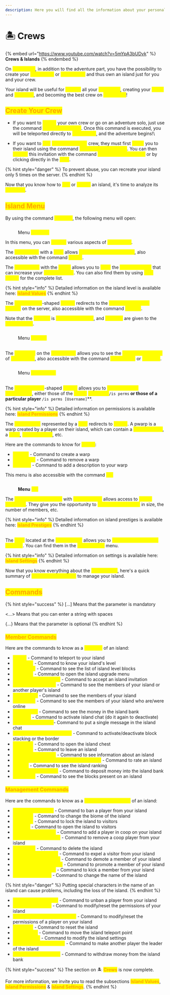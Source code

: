 ```yaml
---
description: Here you will find all the information about your personal island.
---
```


# 🏝️ Crews

{% embed url="https://www.youtube.com/watch?v=5mYpA3bUDvk" %}
**Crews & Islands**
{% endembed %}

On <mark style="color:yellow;">**MinePiece**</mark>, in addition to the adventure part, you have the possibility to create your <mark style="color:yellow;">**crew alone**</mark> or <mark style="color:yellow;">**with others**</mark> and thus own an island just for you and your crew.&#x20;

Your island will be useful for <mark style="color:yellow;">**storing**</mark> all your <mark style="color:yellow;">**resources**</mark>, creating your <mark style="color:yellow;">**fields**</mark> and <mark style="color:yellow;">**factories**</mark>, and becoming the best crew on <mark style="color:yellow;">**MinePiece**</mark>!

## <mark style="color:orange;">**Create Your Crew**</mark>

* If you want to <mark style="color:yellow;">**create**</mark> your own crew or go on an adventure solo, just use the command <mark style="color:yellow;">**`/is create [name]`**</mark>. Once this command is executed, you will be teleported directly to <mark style="color:yellow;">**your island**</mark>, and the adventure begins!\

* If you want to <mark style="color:yellow;">**join**</mark> <mark style="color:yellow;">**another player's**</mark> crew, they must first <mark style="color:yellow;">**invite**</mark> you to their island using the command <mark style="color:yellow;">**`/is invite [username]`**</mark>. You can then <mark style="color:yellow;">**accept**</mark> this invitation with the command <mark style="color:yellow;">**`/is accept [username]`**</mark> or by clicking directly in the <mark style="color:yellow;">**chat**</mark>.

{% hint style="danger" %}
To prevent abuse, you can recreate your island only 5 times on the server.
{% endhint %}

Now that you know how to <mark style="color:yellow;">**join**</mark> or <mark style="color:yellow;">**create**</mark> an island, it's time to analyze its <mark style="color:yellow;">**specifics**</mark>.

## <mark style="color:orange;">**Island Menu**</mark>

By using the command <mark style="color:yellow;">**`/is menu`**</mark>, the following menu will open:&#x20;

<figure><img src="../../.gitbook/assets/is menu.jpg" alt=""><figcaption><p>Menu <mark style="color:yellow;"><strong><code>/is menu</code></strong></mark></p></figcaption></figure>

In this menu, you can <mark style="color:yellow;">**control**</mark> various aspects of <mark style="color:yellow;">**your island**</mark>.

The <mark style="color:yellow;">**first button**</mark> with a <mark style="color:yellow;">**boat**</mark> allows <mark style="color:yellow;">**teleportation to the island**</mark>, also accessible with the command <mark style="color:yellow;">**`/is go`**</mark>.



The <mark style="color:yellow;">**next button**</mark> with the <mark style="color:yellow;">**chest**</mark> allows you to <mark style="color:yellow;">**view**</mark> the <mark style="color:yellow;">**different items**</mark> that can increase your <mark style="color:yellow;">**island's value**</mark>. You can also find them by using <mark style="color:yellow;">**`/is values`**</mark> for the complete list.

{% hint style="info" %}
Detailed information on the island level is available here: <mark style="color:orange;">**Island Values**</mark>
{% endhint %}



The <mark style="color:yellow;">**third podium**</mark>-shaped <mark style="color:yellow;">**button**</mark> redirects to the <mark style="color:yellow;">**ranking of the best islands**</mark> on the server, also accessible with the command <mark style="color:yellow;">**`/is top`**</mark>.&#x20;

Note that the <mark style="color:yellow;">**ranking**</mark> is <mark style="color:yellow;">**reset each month**</mark>, and <mark style="color:yellow;">**rewards**</mark> are given to the <mark style="color:yellow;">**top 3 islands**</mark>.

<figure><img src="../../.gitbook/assets/is top.jpg" alt=""><figcaption><p>Menu <mark style="color:yellow;"><strong><code>/is top</code></strong></mark></p></figcaption></figure>

\
The <mark style="color:yellow;">**character**</mark> on the <mark style="color:yellow;">**next button**</mark> allows you to see the <mark style="color:yellow;">**different members**</mark> of <mark style="color:yellow;">**your island**</mark>, also accessible with the command <mark style="color:yellow;">**`/is members`**</mark> or <mark style="color:yellow;">**`/is team`**</mark>.

<figure><img src="../../.gitbook/assets/is members.jpg" alt=""><figcaption><p>Menu <mark style="color:yellow;"><strong><code>/is members</code></strong></mark></p></figcaption></figure>

\
The <mark style="color:yellow;">**fifth compass**</mark>-shaped <mark style="color:yellow;">**button**</mark> allows you to <mark style="color:yellow;">**manage island permissions**</mark>, either those of the <mark style="color:yellow;">**island**</mark> <mark style="color:yellow;">**grades**</mark><mark style="color:yellow;">** **</mark><mark style="color:yellow;">**`/is perms`**</mark> or those of a particular player <mark style="color:yellow;">**`/is perms [Username]`**</mark>.

{% hint style="info" %}
Detailed information on permissions is available here: <mark style="color:orange;">**Island Permissions**</mark>
{% endhint %}



The <mark style="color:yellow;">**sixth button**</mark> represented by a <mark style="color:yellow;">**sign**</mark> redirects to <mark style="color:yellow;">**pwarp**</mark>. A pwarp is a warp created by a player on their island, which can contain a <mark style="color:yellow;">**monster farm**</mark>, a <mark style="color:yellow;">**shop**</mark>, <mark style="color:yellow;">**constructions**</mark>, etc.&#x20;

Here are the commands to know for <mark style="color:yellow;">**warps**</mark>:&#x20;

* <mark style="color:yellow;">**`/pw set`**</mark> - Command to create a warp&#x20;
* <mark style="color:yellow;">**`/pw remove`**</mark> - Command to remove a warp&#x20;
* <mark style="color:yellow;">**`/pw desc`**</mark> - Command to add a description to your warp&#x20;

This menu is also accessible with the command <mark style="color:yellow;">**`/pw`**</mark>

<figure><img src="../../.gitbook/assets/pw.jpg" alt=""><figcaption><p> <strong>Menu</strong> <mark style="color:yellow;"><strong><code>/pw</code></strong></mark></p></figcaption></figure>

The <mark style="color:yellow;">**second-to-last button**</mark> with <mark style="color:yellow;">**green arrows**</mark> allows access to <mark style="color:yellow;">**Island Prestiges**</mark>. They give you the opportunity to <mark style="color:yellow;">**improve your island**</mark> in size, the number of members, etc.

{% hint style="info" %}
Detailed information on island prestiges is available here: <mark style="color:orange;">**Island Prestiges**</mark>
{% endhint %}

\
The <mark style="color:yellow;">**gear**</mark> located at the <mark style="color:yellow;">**bottom right**</mark> allows you to <mark style="color:yellow;">**manage your island's settings**</mark>. You can find them in the <mark style="color:yellow;">**`/is settings`**</mark> menu.

{% hint style="info" %}
Detailed information on settings is available here: <mark style="color:orange;">**Island Settings**</mark>
{% endhint %}

Now that you know everything about the <mark style="color:yellow;">**island menu**</mark>, here's a quick summary of <mark style="color:yellow;">**essential commands**</mark> to manage your island.

## <mark style="color:orange;">Commands</mark>

{% hint style="success" %}
\[...] Means that the parameter is mandatory&#x20;

<...> Means that you can enter a string with spaces&#x20;

{...} Means that the parameter is optional
{% endhint %}

### <mark style="color:orange;">**Member Commands**</mark>

Here are the commands to know as a <mark style="color:yellow;">**Member**</mark> of an island:&#x20;

* <mark style="color:yellow;">**`/is go`**</mark> - Command to teleport to your island&#x20;
* <mark style="color:yellow;">**`/is level`**</mark> - Command to know your island's level&#x20;
* <mark style="color:yellow;">**`/is values`**</mark> - Command to see the list of island level blocks&#x20;
* <mark style="color:yellow;">**`/prestige`**</mark> - Command to open the island upgrade menu&#x20;
* <mark style="color:yellow;">**`/is accept [Username]`**</mark> - Command to accept an island invitation&#x20;
* <mark style="color:yellow;">**`/is team {Username}`**</mark> - Command to see the members of your island or another player's island&#x20;
* <mark style="color:yellow;">**`/is members`**</mark> - Command to see the members of your island&#x20;
* <mark style="color:yellow;">**`/is online`**</mark> - Command to see the members of your island who are/were online&#x20;
* <mark style="color:yellow;">**`/is balance`**</mark> - Command to see the money in the island bank&#x20;
* <mark style="color:yellow;">**`/is chat`**</mark> - Command to activate island chat (do it again to deactivate)&#x20;
* <mark style="color:yellow;">**`/is chat <message>`**</mark>- Command to put a single message in the island chat&#x20;
* <mark style="color:yellow;">**`/is toggle [Blocks|Border]`**</mark> - Command to activate/deactivate block stacking or the border&#x20;
* <mark style="color:yellow;">**`/is chest`**</mark> - Command to open the island chest&#x20;
* <mark style="color:yellow;">**`/is leave`**</mark> - Command to leave an island&#x20;
* <mark style="color:yellow;">**`/is info {Username}`**</mark> - Command to see information about an island&#x20;
* <mark style="color:yellow;">**`/is rate [Username][Rating from 1 to 5]`**</mark> - Command to rate an island&#x20;
* <mark style="color:yellow;">**`/is top`**</mark> - Command to see the island ranking&#x20;
* <mark style="color:yellow;">**`/is deposit [Amount]`**</mark> - Command to deposit money into the island bank&#x20;
* <mark style="color:yellow;">**`/is blocks`**</mark> - Command to see the blocks present on an island

### <mark style="color:orange;">**Management Commands**</mark>

Here are the commands to know as a <mark style="color:yellow;">**Leader/Administrator**</mark> of an island:

* <mark style="color:yellow;">**`/is ban [Username]`**</mark> - Command to ban a player from your island&#x20;
* <mark style="color:yellow;">**`/is biome`**</mark> - Command to change the biome of the island&#x20;
* <mark style="color:yellow;">**`/is close`**</mark> - Command to lock the island to visitors&#x20;
* <mark style="color:yellow;">**/is open**</mark> - Command to open the island to visitors&#x20;
* <mark style="color:yellow;">**`/is coop [Username]`**</mark> - Command to add a player in coop on your island&#x20;
* <mark style="color:yellow;">**`/is uncoop [Username]`**</mark> - Command to remove a coop player from your island&#x20;
* <mark style="color:yellow;">**`/is delete`**</mark> - Command to delete the island&#x20;
* <mark style="color:yellow;">**`/is expel [Username]`**</mark> - Command to expel a visitor from your island&#x20;
* <mark style="color:yellow;">**`/is demote [Username]`**</mark> - Command to demote a member of your island&#x20;
* <mark style="color:yellow;">**`/is promote [Username]`**</mark> - Command to promote a member of your island&#x20;
* <mark style="color:yellow;">**`/is kick [Username]`**</mark> - Command to kick a member from your island&#x20;
* <mark style="color:yellow;">**`/is rename [Name]`**</mark> - Command to change the name of the island

{% hint style="danger" %}
Putting special characters in the name of an island can cause problems, including the loss of the island.
{% endhint %}

* <mark style="color:yellow;">**`/is unban [Username]`**</mark> - Command to unban a player from your island&#x20;
* <mark style="color:yellow;">**`/is perms {Reset}`**</mark> - Command to modify/reset the permissions of your island&#x20;
* <mark style="color:yellow;">**`/is perms [Username] {Reset}`**</mark> - Command to modify/reset the permissions of a player on your island&#x20;
* <mark style="color:yellow;">**`/is reset`**</mark> - Command to reset the island&#x20;
* <mark style="color:yellow;">**`/is sethome`**</mark> - Command to move the island teleport point&#x20;
* <mark style="color:yellow;">**`/is settings`**</mark> - Command to modify the island settings&#x20;
* <mark style="color:yellow;">**`/is transfer [Username]`**</mark> - Command to make another player the leader of the island&#x20;
* <mark style="color:yellow;">**`/is withdraw [Amount]`**</mark> - Command to withdraw money from the island bank

{% hint style="success" %}
The section on 🏝 <mark style="color:orange;">**Crews**</mark> is now complete.&#x20;

For more information, we invite you to read the subsections <mark style="color:orange;">**Island Values**</mark>, <mark style="color:orange;">**Island Permissions**</mark> & <mark style="color:orange;">**Island Settings**</mark>.&#x20;
{% endhint %}
